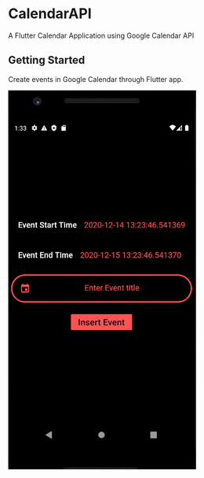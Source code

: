 # CalendarAPI

A Flutter Calendar Application using Google Calendar API

## Getting Started

Create events in Google Calendar through Flutter app.

![Main Screen](assets/images/googleapi.png)


